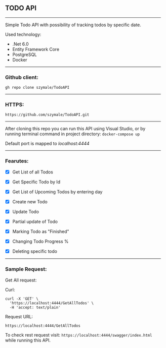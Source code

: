 ## TODO API
___

Simple Todo API with possibility of tracking todos by specific date.

Used technology:
+ .Net 6.0
+ Entity Framework Core
+ PostgreSQL
+ Docker

___
### Github client:
`gh repo clone szymale/TodoAPI`
___
### HTTPS:
`https://github.com/szymale/TodoAPI.git`
___

After cloning this repo you can run this API using Visual Studio, or by running terminal command in project directory:
`docker-compose up`

Default port is mapped to *localhost:4444*
___
### Fearutes:

- [x] Get List of all Todos
- [x] Get Specific Todo by Id
- [x] Get List of Upcoming Todos by entering day
- [x] Create new Todo
- [x] Update Todo
- [x] Partial update of Todo
- [x] Marking Todo as "Finished"
- [x] Changing Todo Progress %
- [X] Deleting specific todo


___
### Sample Request:

Get All request:

Curl:
```
curl -X 'GET' \
  'https://localhost:4444/GetAllTodos' \
  -H 'accept: text/plain'
  ```
Request URL:  
  ```
  https://localhost:4444/GetAllTodos
  ```

To check rest request visit: `https://localhost:4444/swagger/index.html` while running this API.
 
	
